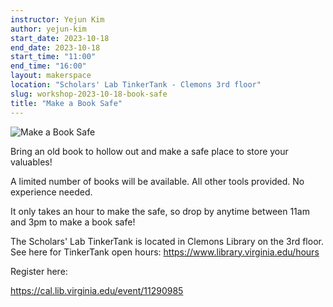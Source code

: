 ```yaml
---
instructor: Yejun Kim
author: yejun-kim
start_date: 2023-10-18
end_date: 2023-10-18
start_time: "11:00"
end_time: "16:00"
layout: makerspace
location: "Scholars' Lab TinkerTank - Clemons 3rd floor"
slug: workshop-2023-10-18-book-safe
title: "Make a Book Safe"
---
```


![Make a Book Safe](/assets/post-media/workshops/book-safe.png)

Bring an old book to hollow out and make a safe place to store your valuables!

A limited number of books will be available. All other tools provided. No experience needed.

It only takes an hour to make the safe, so drop by anytime between 11am and 3pm to make a book safe!

The Scholars' Lab TinkerTank is located in Clemons Library on the 3rd floor. See here for TinkerTank open hours: <a href="https://www.library.virginia.edu/hours">https://www.library.virginia.edu/hours</a>

Register here:

[https://cal.lib.virginia.edu/event/11290985 ](https://cal.lib.virginia.edu/event/11290985)
